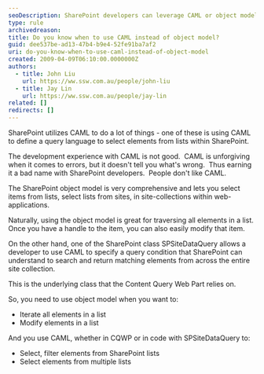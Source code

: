 ```yaml
---
seoDescription: SharePoint developers can leverage CAML or object model to manage lists and site collections, with CAML ideal for querying and filtering elements across multiple lists.
type: rule
archivedreason:
title: Do you know when to use CAML instead of object model?
guid: dee537be-ad13-47b4-b9e4-52fe91ba7af2
uri: do-you-know-when-to-use-caml-instead-of-object-model
created: 2009-04-09T06:10:00.0000000Z
authors:
  - title: John Liu
    url: https://ww.ssw.com.au/people/john-liu
  - title: Jay Lin
    url: https://ww.ssw.com.au/people/jay-lin
related: []
redirects: []
---
```


SharePoint utilizes CAML to do a lot of things - one of these is using CAML to define a query language to select elements from lists within SharePoint.

The development experience with CAML is not good.  CAML is unforgiving when it comes to errors, but it doesn't tell you what's wrong.  Thus earning it a bad name with SharePoint developers.  People don't like CAML.

<!--endintro-->

The SharePoint object model is very comprehensive and lets you select items from lists, select lists from sites, in site-collections within web-applications.

Naturally, using the object model is great for traversing all elements in a list.  Once you have a handle to the item, you can also easily modify that item.

On the other hand, one of the SharePoint class SPSiteDataQuery allows a developer to use CAML to specify a query condition that SharePoint can understand to search and return matching elements from across the entire site collection.

This is the underlying class that the Content Query Web Part relies on.

So, you need to use object model when you want to:

- Iterate all elements in a list
- Modify elements in a list

And you use CAML, whether in CQWP or in code with SPSiteDataQuery to:

- Select, filter elements from SharePoint lists
- Select elements from multiple lists
